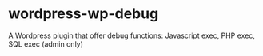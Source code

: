 # wordpress-wp-debug
A Wordpress plugin that offer debug functions: Javascript exec, PHP exec, SQL exec (admin only)
